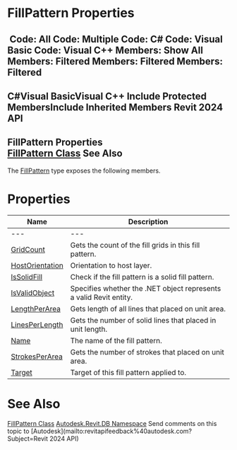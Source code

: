 # FillPattern Properties

﻿
 Code: All Code: Multiple Code: C# Code: Visual Basic Code: Visual C++  Members: Show All Members: Filtered Members: Filtered Members: Filtered   
---  
C#Visual BasicVisual C++
Include Protected MembersInclude Inherited Members
Revit 2024 API  
---  
FillPattern Properties  
[FillPattern Class](cc546ee9-ba80-c13d-4b74-8c0e2517bc28.md "FillPattern Class") See Also  
---  
The [FillPattern](cc546ee9-ba80-c13d-4b74-8c0e2517bc28.md "FillPattern Class") type exposes the following members.
# Properties
| Name | Description |
| --- | --- |
| --- | --- | --- |
| [GridCount](7348c6d0-75cb-d635-5b21-c8a7110c2988.md "GridCount Property") | Gets the count of the fill grids in this fill pattern. |
| [HostOrientation](fa674429-b175-bfa5-8d63-45d8b3179983.md "HostOrientation Property") | Orientation to host layer. |
| [IsSolidFill](91cf0879-d401-4f6b-c26b-6b3ece4200db.md "IsSolidFill Property") | Check if the fill pattern is a solid fill pattern. |
| [IsValidObject](1810b45b-9f4a-e9c1-cde4-c1a70f03c1c2.md "IsValidObject Property") | Specifies whether the .NET object represents a valid Revit entity. |
| [LengthPerArea](12dfd512-72de-a97c-ed3d-78eb1515fc63.md "LengthPerArea Property") | Gets length of all lines that placed on unit area. |
| [LinesPerLength](9d1802db-68b1-6d95-b06c-57792c1aad6f.md "LinesPerLength Property") | Gets the number of solid lines that placed in unit length. |
| [Name](b213b64f-ec78-9d70-4650-de5bb265c4ac.md "Name Property") | The name of the fill pattern. |
| [StrokesPerArea](610876a6-2542-acde-7cfc-8f50e231c213.md "StrokesPerArea Property") | Gets the number of strokes that placed on unit area. |
| [Target](6806fd05-a364-5cd1-a545-7891a4f71b86.md "Target Property") | Target of this fill pattern applied to. |

# See Also
[FillPattern Class](cc546ee9-ba80-c13d-4b74-8c0e2517bc28.md "FillPattern Class")
[Autodesk.Revit.DB Namespace](87546ba7-461b-c646-cbb1-2cb8f5bff8b2.md "Autodesk.Revit.DB Namespace")
Send comments on this topic to [Autodesk](mailto:revitapifeedback%40autodesk.com?Subject=Revit 2024 API)